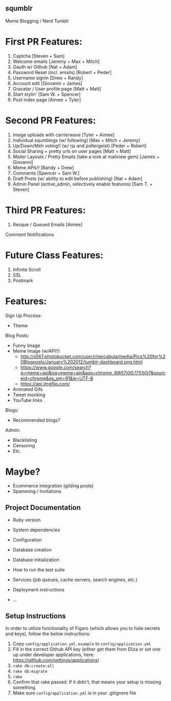 squmblr
-------

Meme Blogging / Nerd Tumblr


First PR Features:
=========
 1. Captcha [Steven + Sam]
 2. Welcome emails [Jeremy + Max + Mitch]
 3. Oauth w/ Github [Nat + Adam]
 4. Password Reset (incl. emails) [Robert + Peder]
 5. Username signin [Drew + Randy]
 6. Account edit [Giovanni + James]
 7. Gravatar / User profile page [Matt + Matt]
 8. Start stylin' [Sam W. + Spencer]
 9. Post index page [Aimee + Tyler]


Second PR Features:
==========
 1. Image uploads with carrierwave [Tyler + Aimee]
 2. Individual squmblogs (w/ following) [Max + Mitch + Jeremy]
 3. Up/Down/Meh voting!! (w/ rjs and poltergeist) [Peder + Robert]
 4. Social Sharing + pretty urls on user pages [Matt + Matt]
 5. Mailer Layouts / Pretty Emails (take a look at mailview gem) [James + Giovanni]
 6. Meme APIs!! [Randy + Drew]
 7. Comments [Spencer + Sam W.]
 8. Draft Posts (w/ ability to edit before publishing) [Nat + Adam]
 9. Admin Panel (active\_admin, selectively enable features) [Sam T. + Steven]


Third PR Features:
==================

 1. Resque / Queued Emails [Aimee]

Comment Notifications

Future Class Features:
======================

 1. Infinite Scroll
 2. SSL
 3. Postmark


Features:
=========

Sign Up Process:

  * Theme

Blog Posts:

  * Funny Image
  * Meme Image (w/API!!)
    * http://s567.photobucket.com/user/chercabula/media/Pics%20for%20Blogposts/January%202012/tumblr-dashboard.png.html
    * https://www.google.com/search?q=meme+api&oq=meme+api&aqs=chrome..69i57j0l5.1751j0j7&sourceid=chrome&es_sm=91&ie=UTF-8
    * https://api.imgflip.com/
  * Animated Gifs
  * Tweet mocking
  * YouTube links

Blogs:

  * Recommended blogs?

Admin:

  * Blacklisting
  * Censoring
  * Etc.

Maybe?
======

  * Ecommerce integration (gilding posts)
  * Spamming / Invitations


## Project Documentation

* Ruby version

* System dependencies

* Configuration

* Database creation

* Database initialization

* How to run the test suite

* Services (job queues, cache servers, search engines, etc.)

* Deployment instructions

* ...

## Setup Instructions

In order to utilize functionality of Figaro (which allows you to hide secrets and keys),
follow the below instructions:

1. Copy `config/application.yml.example` to `config/application.yml`
2. Fill in the correct Github API key (either get them from Eliza or set one up under developer applications, here: https://github.com/settings/applications)
3. `rake db:create:all`
4. `rake db:migrate`
5. `rake`
6. Confirm that rake passed.  If it didn't, that means your setup is missing something.
7. Make sure `config/application.yml` is in your .gitignore file
